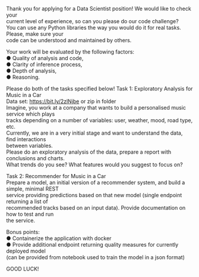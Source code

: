 
Thank you for applying for a Data Scientist position! We would like to check your     
current level of experience, so can you please do our code challenge?       
You can use any Python libraries the way you would do it for real tasks. Please, make sure your      
code can be understood and maintained by others.      
 
Your work will be evaluated by the following factors:   
● Quality of analysis and code,  
● Clarity of inference process,  
● Depth of analysis,   
● Reasoning. 
 
Please do both of the tasks specified below! 
Task 1: Exploratory Analysis for Music in a Car     
Data set: ​https://bit.ly/2zlNjbe  or zip in folder   
Imagine, you work at a company that wants to build a personalised music service which plays     
tracks depending on a number of variables: user, weather, mood, road type, etc.     
Currently, we are in a very initial stage and want to understand the data, find interactions     
between variables.     
Please do an exploratory analysis of the data, prepare a report with conclusions and charts.      
What trends do you see? What features would you suggest to focus on?        
  
Task 2: Recommender for Music in a Car     
Prepare a model, an initial version of a recommender system, and build a simple, minimal REST     
service providing predictions based on that new model (single endpoint returning a list of      
recommended tracks based on an input data). Provide documentation on how to test and run      
the service.     
 
Bonus points:   
● Containerize the application with docker   
● Provide additional endpoint returning quality measures for currently deployed model    
(can be provided from notebook used to train the model in a json format) 
 
 
GOOD LUCK! 
